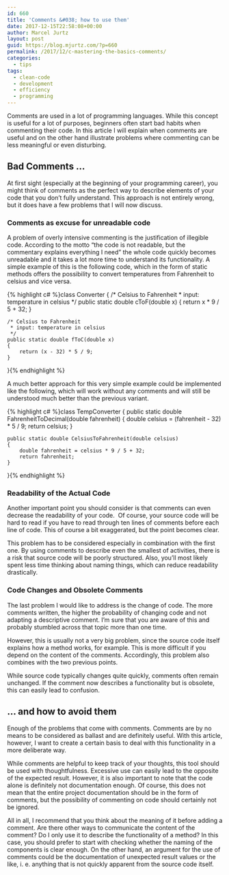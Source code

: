 ```yaml
---
id: 660
title: 'Comments &#038; how to use them'
date: 2017-12-15T22:58:08+00:00
author: Marcel Jurtz
layout: post
guid: https://blog.mjurtz.com/?p=660
permalink: /2017/12/c-mastering-the-basics-comments/
categories:
  - tips
tags:
  - clean-code
  - development
  - efficiency
  - programming
---
```

Comments are used in a lot of programming languages. While this concept is useful for a lot of purposes, beginners often start bad habits when commenting their code. In this article I will explain when comments are useful and on the other hand illustrate problems where commenting can be less meaningful or even disturbing.

## Bad Comments &#8230;

At first sight (especially at the beginning of your programming career), you might think of comments as the perfect way to describe elements of your code that you don&#8217;t fully understand. This approach is not entirely wrong, but it does have a few problems that I will now discuss.

### Comments as excuse for unreadable code

A problem of overly intensive commenting is the justification of illegible code. According to the motto &#8220;the code is not readable, but the commentary explains everything I need&#8221; the whole code quickly becomes unreadable and it takes a lot more time to understand its functionality. A simple example of this is the following code, which in the form of static methods offers the possibility to convert temperatures from Fahrenheit to celsius and vice versa.

{% highlight c# %}class Converter
{
    /* Celsius to Fahrenheit
     * input: temperature in celsius
     */
    public static double cToF(double x)
    {
        return x * 9 / 5 + 32;
    }

    /* Celsius to Fahrenheit
     * input: temperature in celsius
     */
    public static double fToC(double x)
    {
        return (x - 32) * 5 / 9;
    }
}{% endhighlight %}

A much better approach for this very simple example could be implemented like the following, which will work without any comments and will still be understood much better than the previous variant.

{% highlight c# %}class TempConverter
{
    public static double FahrenheitToDecimal(double fahrenheit)
    {
        double celsius = (fahrenheit - 32) * 5 / 9;
        return celsius;
    }

    public static double CelsiusToFahrenheit(double celsius)
    {
        double fahrenheit = celsius * 9 / 5 + 32;
        return fahrenheit;
    }
}{% endhighlight %}

### Readability of the Actual Code

Another important point you should consider is that comments can even decrease the readability of your code.  Of course, your source code will be hard to read if you have to read through ten lines of comments before each line of code. This of course a bit exaggerated, but the point becomes clear.

This problem has to be considered especially in combination with the first one. By using comments to describe even the smallest of activities, there is a risk that source code will be poorly structured. Also, you&#8217;ll most likely spent less time thinking about naming things, which can reduce readability drastically.

### Code Changes and Obsolete Comments

The last problem I would like to address is the change of code. The more comments written, the higher the probability of changing code and not adapting a descriptive comment. I&#8217;m sure that you are aware of this and probably stumbled across that topic more than one time.

However, this is usually not a very big problem, since the source code itself explains how a method works, for example. This is more difficult if you depend on the content of the comments. Accordingly, this problem also combines with the two previous points.

While source code typically changes quite quickly, comments often remain unchanged. If the comment now describes a functionality but is obsolete, this can easily lead to confusion.

## &#8230; and how to avoid them

Enough of the problems that come with comments. Comments are by no means to be considered as ballast and are definitely useful. With this article, however, I want to create a certain basis to deal with this functionality in a more deliberate way.

While comments are helpful to keep track of your thoughts, this tool should be used with thoughtfulness. Excessive use can easily lead to the opposite of the expected result. However, it is also important to note that the code alone is definitely not documentation enough. Of course, this does not mean that the entire project documentation should be in the form of comments, but the possibility of commenting on code should certainly not be ignored.

All in all, I recommend that you think about the meaning of it before adding a comment. Are there other ways to communicate the content of the comment? Do I only use it to describe the functionality of a method? In this case, you should prefer to start with checking whether the naming of the components is clear enough. On the other hand, an argument for the use of comments could be the documentation of unexpected result values or the like, i. e. anything that is not quickly apparent from the source code itself.